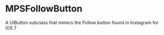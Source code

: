 MPSFollowButton
===============

A UIButton subclass that mimics the Follow button found in Instagram for iOS 7
